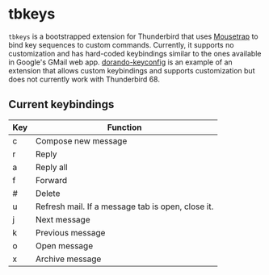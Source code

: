 # tbkeys

`tbkeys` is a bootstrapped extension for Thunderbird that uses
[Mousetrap](https://craig.is/killing/mice) to bind key sequences to custom
commands. Currently, it supports no customization and has hard-coded
keybindings similar to the ones available in Google's GMail web app.
[dorando-keyconfig](https://github.com/trlkly/dorando-keyconfig) is an example
of an extension that allows custom keybindings and supports customization but
does not currently work with Thunderbird 68.

## Current keybindings

| Key | Function |
| --- | -------- |
|  c  | Compose new message  |
|  r  | Reply |
|  a  | Reply all |
|  f  | Forward |
|  #  | Delete |
|  u  | Refresh mail. If a message tab is open, close it. |
|  j  | Next message |
|  k  | Previous message |
|  o  | Open message |
|  x  | Archive message |
